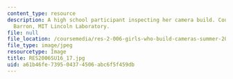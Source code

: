 ```yaml
---
content_type: resource
description: A high school participant inspecting her camera build. Courtesy of Jon
  Barron, MIT Lincoln Laboratory.
file: null
file_location: /coursemedia/res-2-006-girls-who-build-cameras-summer-2016/a61b46fe739504374506abc6f5f459db_RES2006SU16_17.jpg
file_type: image/jpeg
resourcetype: Image
title: RES2006SU16_17.jpg
uid: a61b46fe-7395-0437-4506-abc6f5f459db
---
```

